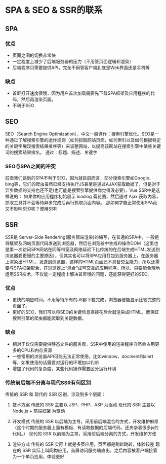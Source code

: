 # SPA & SEO & SSR的联系

## SPA

### 优点
- 页面之间的切换非常快
- 一定程度上减少了后端服务器的压力（不用管页面逻辑和渲染）
- 后端程序只需要提供API，完全不用管客户端到底是Web界面还是手机等

### 缺点
- 首屏打开速度很慢，因为用户首次加载需要先下载SPA框架及应用程序的代码，然后再渲染页面。
- 不利于SEO

## SEO

SEO（Search Engine Optimization），中文一般译作：搜索引擎优化。SEO是一种通过了解搜索引擎的运作规则（如何抓取网站页面，如何索引以及如何根据特定的关键字展现搜索结果排序等）来调整网站，以提高该网站在搜索引擎中某些关键词的搜索结果排名。
通过：标题、描述、关键字

### SEO与SPA之间的冲突

前面我们谈到的SPA不利于SEO，因为就目前而言，部分搜索引擎如Google、bing等，它们的爬虫虽然已经支持执行JS甚至是通过AJAX获取数据了，但是对于异步数据的支持也还不足(也可能是搜索引擎提供商觉得没必要)，Vue SSR中是这样说的：
如果你的应用程序初始展示 loading 菊花图，然后通过 Ajax 获取内容，抓取工具并不会等待异步完成后再行抓取页面内容。
那如何才能正常使用SPA而又不影响SEO呢？使用SSR

## SSR

SSR是 Server-Side Rendering(服务器端渲染)的缩写，在普通的SPA中，一般是将框架及网站页面代码发送到浏览器，然后在浏览器中生成和操作DOM（这里也是第一次访问SPA网站在同等带宽及网络延迟下比传统的在后端生成HTML发送到浏览器要更慢的主要原因），但其实也可以将SPA应用打包到服务器上，在服务器上渲染出HTML，发送到浏览器，这样的HTML页面还不具备交互能力，所以还需要与SPA框架配合，在浏览器上“混合”成可交互的应用程序。所以，只要能合理地运用SSR技术，不仅能一定程度上解决首屏慢的问题，还能获得更好的SEO。

### 优点
- 更快的响应时间，不用等待所有的JS都下载完成，浏览器便能显示比较完整的页面了。
- 更好的SEO，我们可以将SEO的关键信息直接在后台就渲染成HTML，而保证搜索引擎的爬虫都能爬取到关键数据。
### 缺点
- 相对于仅仅需要提供静态文件的服务器，SSR中使用的渲染程序自然会占用更多的CPU和内存资源
- 一些常用的浏览器API可能无法正常使用，比如window、docment和alert等，如果使用的话需要对运行的环境加以判断
- 增加了代码的复杂度，某些代码操作需要区分运行环境

### 传统前后端不分离与现代SSR有何区别

传统的 SSR 和 现代的 SSR 区别，涉及到多个层面：

1. 技术方案
传统的 SSR 主要以 JSP、PHP、ASP 为驱动
现代的 SSR 主要以 Node.js + 前端框架 为驱动

2. 开发模式
传统的 SSR 以后端为主导，采用前后端混合的方式，开发维护麻烦（这个时期的服务器上面有模板、有读取数据的后端代码，还夹杂着很多js的代码。）
现代的 SSR 以前端为主导，采用前后端分离的方式，开发维护方便

3. 渲染方式
传统的 SSR 实际上就是多页应用，页面都是刷新跳转，体验较差
现在的 SSR 实际上叫同构应用，首屏访问服务端直出，之后内容被客户端接管为一个单页应用，体验更好
